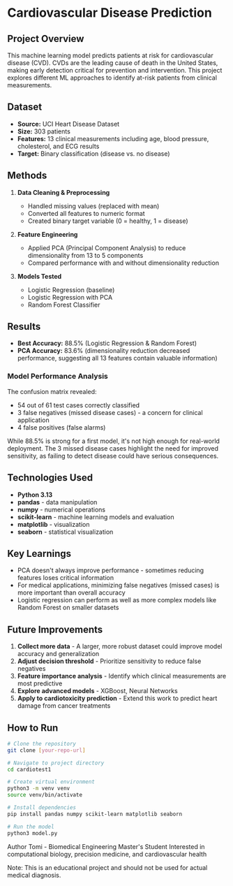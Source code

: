 # Cardiovascular Disease Prediction

## Project Overview
This machine learning model predicts patients at risk for cardiovascular disease (CVD). CVDs are the leading cause of death in the United States, making early detection critical for prevention and intervention. This project explores different ML approaches to identify at-risk patients from clinical measurements.

## Dataset
- **Source:** UCI Heart Disease Dataset
- **Size:** 303 patients
- **Features:** 13 clinical measurements including age, blood pressure, cholesterol, and ECG results
- **Target:** Binary classification (disease vs. no disease)

## Methods
1. **Data Cleaning & Preprocessing**
   - Handled missing values (replaced with mean)
   - Converted all features to numeric format
   - Created binary target variable (0 = healthy, 1 = disease)

2. **Feature Engineering**
   - Applied PCA (Principal Component Analysis) to reduce dimensionality from 13 to 5 components
   - Compared performance with and without dimensionality reduction

3. **Models Tested**
   - Logistic Regression (baseline)
   - Logistic Regression with PCA
   - Random Forest Classifier

## Results
- **Best Accuracy:** 88.5% (Logistic Regression & Random Forest)
- **PCA Accuracy:** 83.6% (dimensionality reduction decreased performance, suggesting all 13 features contain valuable information)

### Model Performance Analysis
The confusion matrix revealed:
- 54 out of 61 test cases correctly classified
- 3 false negatives (missed disease cases) - a concern for clinical application
- 4 false positives (false alarms)

While 88.5% is strong for a first model, it's not high enough for real-world deployment. The 3 missed disease cases highlight the need for improved sensitivity, as failing to detect disease could have serious consequences.

## Technologies Used
- **Python 3.13**
- **pandas** - data manipulation
- **numpy** - numerical operations
- **scikit-learn** - machine learning models and evaluation
- **matplotlib** - visualization
- **seaborn** - statistical visualization

## Key Learnings
- PCA doesn't always improve performance - sometimes reducing features loses critical information
- For medical applications, minimizing false negatives (missed cases) is more important than overall accuracy
- Logistic regression can perform as well as more complex models like Random Forest on smaller datasets

## Future Improvements
1. **Collect more data** - A larger, more robust dataset could improve model accuracy and generalization
2. **Adjust decision threshold** - Prioritize sensitivity to reduce false negatives
3. **Feature importance analysis** - Identify which clinical measurements are most predictive
4. **Explore advanced models** - XGBoost, Neural Networks
5. **Apply to cardiotoxicity prediction** - Extend this work to predict heart damage from cancer treatments

## How to Run
```bash
# Clone the repository
git clone [your-repo-url]

# Navigate to project directory
cd cardiotest1

# Create virtual environment
python3 -m venv venv
source venv/bin/activate

# Install dependencies
pip install pandas numpy scikit-learn matplotlib seaborn

# Run the model
python3 model.py
```

Author
Tomi - Biomedical Engineering Master's Student
Interested in computational biology, precision medicine, and cardiovascular health

Note: This is an educational project and should not be used for actual medical diagnosis.